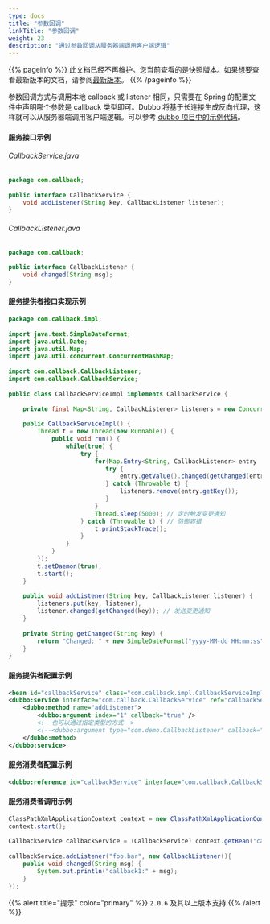 ```yaml
---
type: docs
title: "参数回调"
linkTitle: "参数回调"
weight: 23
description: "通过参数回调从服务器端调用客户端逻辑"
---
```


{{% pageinfo %}} 此文档已经不再维护。您当前查看的是快照版本。如果想要查看最新版本的文档，请参阅[最新版本](/zh/docs3-v2/java-sdk/advanced-features-and-usage/service/callback-parameter/)。
{{% /pageinfo %}}

参数回调方式与调用本地 callback 或 listener 相同，只需要在 Spring 的配置文件中声明哪个参数是 callback 类型即可。Dubbo 将基于长连接生成反向代理，这样就可以从服务器端调用客户端逻辑。可以参考 [dubbo 项目中的示例代码](https://github.com/dubbo/dubbo-samples/tree/master/dubbo-samples-callback)。

#### 服务接口示例

###### CallbackService.java

```java
package com.callback;
 
public interface CallbackService {
    void addListener(String key, CallbackListener listener);
}
```

###### CallbackListener.java

```java
package com.callback;
 
public interface CallbackListener {
    void changed(String msg);
}
```

#### 服务提供者接口实现示例

```java
package com.callback.impl;
 
import java.text.SimpleDateFormat;
import java.util.Date;
import java.util.Map;
import java.util.concurrent.ConcurrentHashMap;
 
import com.callback.CallbackListener;
import com.callback.CallbackService;
 
public class CallbackServiceImpl implements CallbackService {
     
    private final Map<String, CallbackListener> listeners = new ConcurrentHashMap<String, CallbackListener>();
  
    public CallbackServiceImpl() {
        Thread t = new Thread(new Runnable() {
            public void run() {
                while(true) {
                    try {
                        for(Map.Entry<String, CallbackListener> entry : listeners.entrySet()){
                           try {
                               entry.getValue().changed(getChanged(entry.getKey()));
                           } catch (Throwable t) {
                               listeners.remove(entry.getKey());
                           }
                        }
                        Thread.sleep(5000); // 定时触发变更通知
                    } catch (Throwable t) { // 防御容错
                        t.printStackTrace();
                    }
                }
            }
        });
        t.setDaemon(true);
        t.start();
    }
  
    public void addListener(String key, CallbackListener listener) {
        listeners.put(key, listener);
        listener.changed(getChanged(key)); // 发送变更通知
    }
     
    private String getChanged(String key) {
        return "Changed: " + new SimpleDateFormat("yyyy-MM-dd HH:mm:ss").format(new Date());
    }
}
```

#### 服务提供者配置示例

```xml
<bean id="callbackService" class="com.callback.impl.CallbackServiceImpl" />
<dubbo:service interface="com.callback.CallbackService" ref="callbackService" connections="1" callbacks="1000">
    <dubbo:method name="addListener">
        <dubbo:argument index="1" callback="true" />
        <!--也可以通过指定类型的方式-->
        <!--<dubbo:argument type="com.demo.CallbackListener" callback="true" />-->
    </dubbo:method>
</dubbo:service>
```

#### 服务消费者配置示例

```xml
<dubbo:reference id="callbackService" interface="com.callback.CallbackService" />
```

#### 服务消费者调用示例

```java
ClassPathXmlApplicationContext context = new ClassPathXmlApplicationContext("classpath:consumer.xml");
context.start();
 
CallbackService callbackService = (CallbackService) context.getBean("callbackService");
 
callbackService.addListener("foo.bar", new CallbackListener(){
    public void changed(String msg) {
        System.out.println("callback1:" + msg);
    }
});
```

{{% alert title="提示" color="primary" %}}
`2.0.6` 及其以上版本支持
{{% /alert %}}
